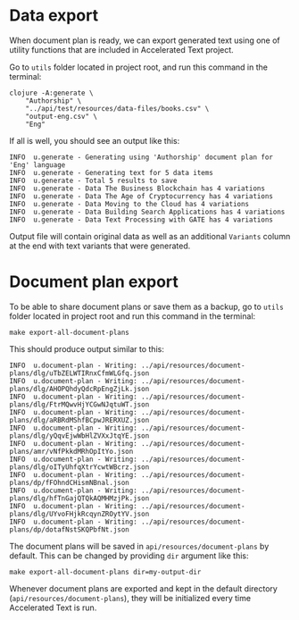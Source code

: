 # Data export

When document plan is ready, we can export generated text using one of utility functions that are included in Accelerated Text project.

Go to `utils` folder located in project root, and run this command in the terminal:

```
clojure -A:generate \
    "Authorship" \
    "../api/test/resources/data-files/books.csv" \
    "output-eng.csv" \
    "Eng"
```

If all is well, you should see an output like this:

```
INFO  u.generate - Generating using 'Authorship' document plan for 'Eng' language
INFO  u.generate - Generating text for 5 data items
INFO  u.generate - Total 5 results to save
INFO  u.generate - Data The Business Blockchain has 4 variations
INFO  u.generate - Data The Age of Cryptocurrency has 4 variations
INFO  u.generate - Data Moving to the Cloud has 4 variations
INFO  u.generate - Data Building Search Applications has 4 variations
INFO  u.generate - Data Text Processing with GATE has 4 variations
```

Output file will contain original data as well as an additional `Variants` column at the end with text variants that were generated.

# Document plan export

To be able to share document plans or save them as a backup, go to `utils` folder located in project root and run this command in the terminal:
```
make export-all-document-plans
```

This should produce output similar to this:
```
INFO  u.document-plan - Writing: ../api/resources/document-plans/dlg/uTbZELWTIRnxCfmWLGfq.json
INFO  u.document-plan - Writing: ../api/resources/document-plans/dlg/AHOPQhdyQdcRpEngZjLk.json
INFO  u.document-plan - Writing: ../api/resources/document-plans/dlg/FtrMQwvHjYCGwNJqtuWT.json
INFO  u.document-plan - Writing: ../api/resources/document-plans/dlg/aRBRdMShfBCpwJRERXUZ.json
INFO  u.document-plan - Writing: ../api/resources/document-plans/dlg/yQqvEjwWbHlZVXxJtqYE.json
INFO  u.document-plan - Writing: ../api/resources/document-plans/amr/vNfPkkdMRhOpItYo.json
INFO  u.document-plan - Writing: ../api/resources/document-plans/dlg/oITyUhfqXtrYcwtWBcrz.json
INFO  u.document-plan - Writing: ../api/resources/document-plans/dp/fFOhndCHismNBnal.json
INFO  u.document-plan - Writing: ../api/resources/document-plans/dlg/hfTnGajQTQkAQMHMzjPk.json
INFO  u.document-plan - Writing: ../api/resources/document-plans/dlg/UYvoFHjkRcqynZROytYV.json
INFO  u.document-plan - Writing: ../api/resources/document-plans/dp/dotafNstSKQPbfNt.json
```

The document plans will be saved in `api/resources/document-plans` by default. This can be changed by providing `dir` argument like this:
```
make export-all-document-plans dir=my-output-dir
```

Whenever document plans are exported and kept in the default directory (`api/resources/document-plans`), they will be initialized every time Accelerated Text is run.
